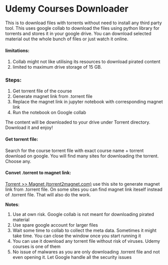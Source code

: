 # Udemy Courses Downloader

This is to download files with torrents without need to install any third party tool. This uses google collab to download the files using python library for torrents and stores it in your google drive. You can download selected material out the whole bunch of files or just watch it online.

#### limitations:

1. Collab might not like utilising its resources to download pirated content
2. limited to maximum drive storage of 15 GB.

### Steps:

1. Get torrent file of the course
2. Generate magnet link from .torrent file
3. Replace the magnet link in jupyter notebook with corresponding magnet link
4. Run the notebook on Google collab

The content will be downloaded to your drive under Torrent directory. Download it and enjoy!

#### Get torrent file:

Search for the course torrent file with exact course name + torrent download on google. You will find many sites for downloading the torrent. Choose any.

#### Convet .torrent to magnet link:

[Torrent &gt;&gt; Magnet (torrent2magnet.com)](http://torrent2magnet.com/) use this site to generate magnet link from .torrent file. On some sites you can find magnet link iteself instead of .torrent file. That will also do the work.

**Notes**:

1. Use at own risk. Google collab is not meant for downloading pirated material
2. Use spare google account for larger files
3. Wait some time to collab to collect the meta data. Sometimes it might take time. You can close the window once you start running it
4. You can use it download any torrent file without risk of viruses. Udemy courses is one of them
5. No issue of malwares as you are only downloading .torrent file and not even opening it. Let Google handle all the security issues
